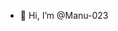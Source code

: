 - 👋 Hi, I’m @Manu-023
<!---
Manu-023/Manu-023 is a ✨ special ✨ repository because its `README.md` (this file) appears on your GitHub profile.
You can click the Preview link to take a look at your changes.
--->
